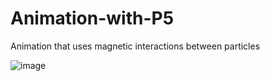 # Animation-with-P5
Animation that uses magnetic interactions between particles

![image](https://user-images.githubusercontent.com/96835969/164002852-6b910d36-6811-4333-b61c-fd88c82448b6.png)


